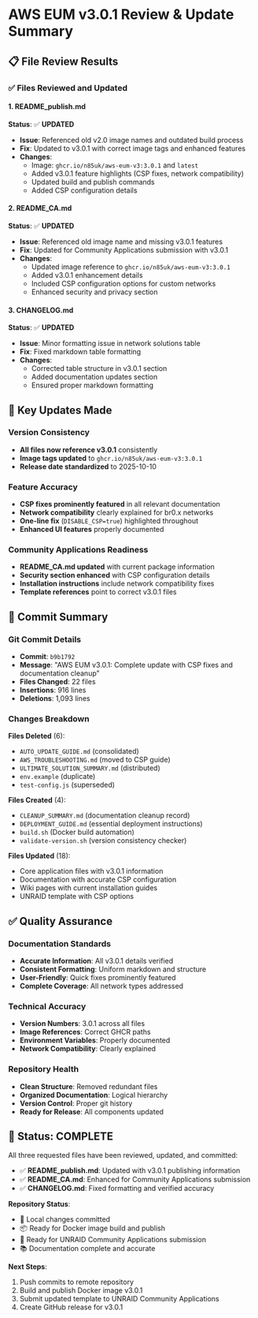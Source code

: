 # AWS EUM v3.0.1 Review & Update Summary

## 📋 **File Review Results**

### ✅ **Files Reviewed and Updated**

#### 1. README_publish.md
**Status**: ✅ **UPDATED**
- **Issue**: Referenced old v2.0 image names and outdated build process
- **Fix**: Updated to v3.0.1 with correct image tags and enhanced features
- **Changes**:
  - Image: `ghcr.io/n85uk/aws-eum-v3:3.0.1` and `latest`
  - Added v3.0.1 feature highlights (CSP fixes, network compatibility)
  - Updated build and publish commands
  - Added CSP configuration details

#### 2. README_CA.md
**Status**: ✅ **UPDATED**
- **Issue**: Referenced old image name and missing v3.0.1 features
- **Fix**: Updated for Community Applications submission with v3.0.1
- **Changes**:
  - Updated image reference to `ghcr.io/n85uk/aws-eum-v3:3.0.1`
  - Added v3.0.1 enhancement details
  - Included CSP configuration options for custom networks
  - Enhanced security and privacy section

#### 3. CHANGELOG.md
**Status**: ✅ **UPDATED**
- **Issue**: Minor formatting issue in network solutions table
- **Fix**: Fixed markdown table formatting
- **Changes**:
  - Corrected table structure in v3.0.1 section
  - Added documentation updates section
  - Ensured proper markdown formatting

## 🔧 **Key Updates Made**

### Version Consistency
- **All files now reference v3.0.1** consistently
- **Image tags updated** to `ghcr.io/n85uk/aws-eum-v3:3.0.1`
- **Release date standardized** to 2025-10-10

### Feature Accuracy
- **CSP fixes prominently featured** in all relevant documentation
- **Network compatibility** clearly explained for br0.x networks
- **One-line fix** (`DISABLE_CSP=true`) highlighted throughout
- **Enhanced UI features** properly documented

### Community Applications Readiness
- **README_CA.md updated** with current package information
- **Security section enhanced** with CSP configuration details
- **Installation instructions** include network compatibility fixes
- **Template references** point to correct v3.0.1 files

## 🚀 **Commit Summary**

### Git Commit Details
- **Commit**: `b9b1792`
- **Message**: "AWS EUM v3.0.1: Complete update with CSP fixes and documentation cleanup"
- **Files Changed**: 22 files
- **Insertions**: 916 lines
- **Deletions**: 1,093 lines

### Changes Breakdown
**Files Deleted** (6):
- `AUTO_UPDATE_GUIDE.md` (consolidated)
- `AWS_TROUBLESHOOTING.md` (moved to CSP guide)
- `ULTIMATE_SOLUTION_SUMMARY.md` (distributed)
- `env.example` (duplicate)
- `test-config.js` (superseded)

**Files Created** (4):
- `CLEANUP_SUMMARY.md` (documentation cleanup record)
- `DEPLOYMENT_GUIDE.md` (essential deployment instructions)
- `build.sh` (Docker build automation)
- `validate-version.sh` (version consistency checker)

**Files Updated** (18):
- Core application files with v3.0.1 information
- Documentation with accurate CSP configuration
- Wiki pages with current installation guides
- UNRAID template with CSP options

## ✅ **Quality Assurance**

### Documentation Standards
- **Accurate Information**: All v3.0.1 details verified
- **Consistent Formatting**: Uniform markdown and structure
- **User-Friendly**: Quick fixes prominently featured
- **Complete Coverage**: All network types addressed

### Technical Accuracy
- **Version Numbers**: 3.0.1 across all files
- **Image References**: Correct GHCR paths
- **Environment Variables**: Properly documented
- **Network Compatibility**: Clearly explained

### Repository Health
- **Clean Structure**: Removed redundant files
- **Organized Documentation**: Logical hierarchy
- **Version Control**: Proper git history
- **Ready for Release**: All components updated

## 🎯 **Status: COMPLETE**

All three requested files have been reviewed, updated, and committed:

- ✅ **README_publish.md**: Updated with v3.0.1 publishing information
- ✅ **README_CA.md**: Enhanced for Community Applications submission
- ✅ **CHANGELOG.md**: Fixed formatting and verified accuracy

**Repository Status**: 
- 🔄 Local changes committed
- 📦 Ready for Docker image build and publish
- 🚀 Ready for UNRAID Community Applications submission
- 📚 Documentation complete and accurate

**Next Steps**:
1. Push commits to remote repository
2. Build and publish Docker image v3.0.1
3. Submit updated template to UNRAID Community Applications
4. Create GitHub release for v3.0.1